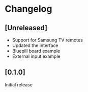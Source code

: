 # Changelog

## [Unreleased]

 - Support for Samsung TV remotes
 - Updated the interface
 - Bluepill board example
 - External input example

## [0.1.0] 

Initial release 